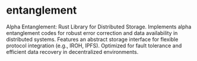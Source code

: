 # entanglement
Alpha Entanglement: Rust Library for Distributed Storage. Implements alpha entanglement codes for robust error correction and data availability in distributed systems. Features an abstract storage interface for flexible protocol integration (e.g., IROH, IPFS). Optimized for fault tolerance and efficient data recovery in decentralized environments.
